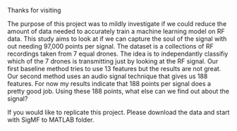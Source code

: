 Thanks for visiting

The purpose of this project was to mildly investigate if we could reduce the amount of data needed to accurately train a machine learning model on RF data.
This study aims to look at if we can capture the soul of the signal with out needing 97,000 points per signal. The dataset is a collections of RF recordings
taken from 7 equal drones. The idea is to independantly classifiy which of the 7 drones is transmitting just by looking at the RF signal. Our first baseline 
method tries to use 13 features but the results are not great. Our second method uses an audio signal technique that gives us 188 features. For now my results 
indicate that 188 points per signal does a pretty good job. Using these 188 points, what else can we find out about the signal?

If you would like to replicate this project. Please download the data and start with SigMF to MATLAB folder.
